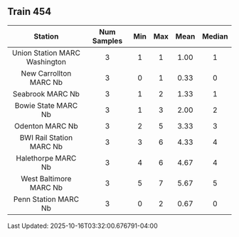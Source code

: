 ## Train 454

| Station | Num Samples | Min | Max | Mean | Median |
| :-----: | :---------: | :-: | :-: | :--: | :----: |
| Union Station MARC Washington | 3 | 1 | 1 | 1.00 | 1 |
| New Carrollton MARC Nb | 3 | 0 | 1 | 0.33 | 0 |
| Seabrook MARC Nb | 3 | 1 | 2 | 1.33 | 1 |
| Bowie State MARC Nb | 3 | 1 | 3 | 2.00 | 2 |
| Odenton MARC Nb | 3 | 2 | 5 | 3.33 | 3 |
| BWI Rail Station MARC Nb | 3 | 3 | 6 | 4.33 | 4 |
| Halethorpe MARC Nb | 3 | 4 | 6 | 4.67 | 4 |
| West Baltimore MARC Nb | 3 | 5 | 7 | 5.67 | 5 |
| Penn Station MARC Nb | 3 | 0 | 2 | 0.67 | 0 |


Last Updated: 2025-10-16T03:32:00.676791-04:00